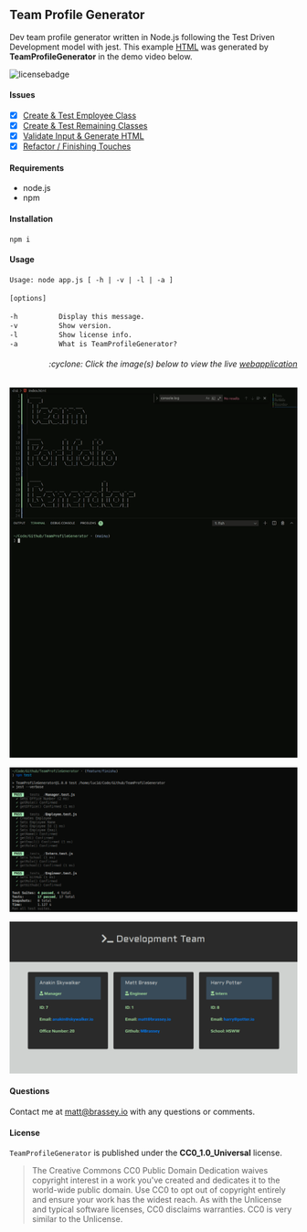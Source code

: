 ## Team Profile Generator

Dev team profile generator written in Node.js following the Test Driven Development model with jest. This example [HTML](./dist/index.html) was generated by **TeamProfileGenerator** in the demo video below.

![licensebadge](https://img.shields.io/badge/license-CC0_1.0_Universal-blue)

#### Issues

- [x] [Create & Test Employee Class](https://github.com/MBrassey/TeamProfileGenerator/issues/1)
- [x] [Create & Test Remaining Classes](https://github.com/MBrassey/TeamProfileGenerator/issues/2)
- [x] [Validate Input & Generate HTML](https://github.com/MBrassey/TeamProfileGenerator/issues/3)
- [x] [Refactor / Finishing Touches](https://github.com/MBrassey/TeamProfileGenerator/issues/4)

#### Requirements

- node.js
- npm

#### Installation

    npm i

#### Usage

    Usage: node app.js [ -h | -v | -l | -a ]

    [options]

    -h          Display this message.
    -v          Show version.
    -l          Show license info.
    -a          What is TeamProfileGenerator?

<h6><p align="right">:cyclone: Click the image(s) below to view the live <a id="Screenshots" href="https://mbrassey.github.io/TeamProfileGenerator/">webapplication</a></p></h6>

[<p align="center"><img src="lib/Preview.gif">](https://mbrassey.github.io/TeamProfileGenerator/)

[<p align="center"><img src="lib/Preview.png">](https://mbrassey.github.io/TeamProfileGenerator/)

[<p align="center"><img src="lib/Preview1.png">](https://mbrassey.github.io/TeamProfileGenerator/)

#### Questions

Contact me at [matt@brassey.io](mailto:matt@brassey.io) with any questions or comments.

#### License

`TeamProfileGenerator` is published under the **CC0_1.0_Universal** license.

> The Creative Commons CC0 Public Domain Dedication waives copyright interest in a work you've created and dedicates it to the world-wide public domain. Use CC0 to opt out of copyright entirely and ensure your work has the widest reach. As with the Unlicense and typical software licenses, CC0 disclaims warranties. CC0 is very similar to the Unlicense.
